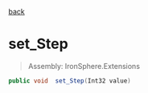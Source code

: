 ﻿

[back](/IronSphere.Extensions/types/DateTimeSpan)

# set_Step

> Assembly: IronSphere.Extensions

```csharp
public void  set_Step(Int32 value)
```



 